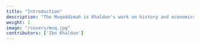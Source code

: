 ```yaml
---
title: "Introduction"
description: "The Muqaddimah is Khaldun's work on history and economics"
weight: 1
image: "/covers/muq.jpg"
contributors: ['Ibn Khaldun']
---
```

